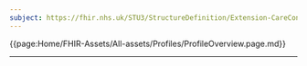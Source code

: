 ```yaml
---
subject: https://fhir.nhs.uk/STU3/StructureDefinition/Extension-CareConnect-GPC-ConditionRelationship-1
---
```


{{page:Home/FHIR-Assets/All-assets/Profiles/ProfileOverview.page.md}}

---